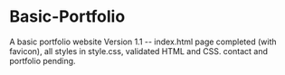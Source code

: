 # Basic-Portfolio
A basic portfolio website
Version 1.1 -- index.html page completed (with favicon), all styles in style.css, validated HTML and CSS.
contact and portfolio pending.


